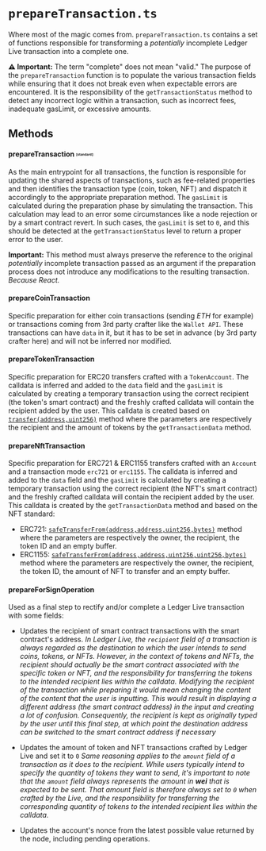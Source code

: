 # `prepareTransaction.ts`

Where most of the magic comes from. 
`prepareTransaction.ts` contains a set of functions responsible for transforming a *potentially* incomplete Ledger Live transaction into a complete one. 

**⚠️ Important:** The term "complete" does not mean "valid." The purpose of the `prepareTransaction` function is to populate the various transaction fields while ensuring that it does not break even when expectable errors are encountered. It is the responsibility of the `getTransactionStatus` method to detect any incorrect logic within a transaction, such as incorrect fees, inadequate gasLimit, or excessive amounts.

## Methods

#### prepareTransaction <sub><sup><sub><sup>[standard]</sup><sub></sup><sub>
As the main entrypoint for all transactions, the function is responsible for updating the shared aspects of transactions, such as fee-related properties and then identifies the transaction type (coin, token, NFT) and dispatch it accordingly to the appropriate preparation method.
The `gasLimit` is calculated during the preparation phase by simulating the transaction. This calculation may lead to an error some circumstances like a node rejection or by a smart contract revert. In such cases, the `gasLimit` is set to `0`, and this should be detected at the `getTransactionStatus` level to return a proper error to the user.



**Important:** This method must always preserve the reference to the original *potentially* incomplete transaction passed as an argument if the preparation process does not introduce any modifications to the resulting transaction. *Because React.*

#### prepareCoinTransaction
Specific preparation for either coin transactions (sending *ETH* for example) or transactions coming from 3rd party crafter like the `Wallet API`.
These transactions can have `data` in it, but it has to be set in advance (by 3rd party crafter here) and will not be inferred nor modified.

#### prepareTokenTransaction
Specific preparation for ERC20 transfers crafted with a `TokenAccount`. 
The calldata is inferred and added to the `data` field and the `gasLimit` is calculated by creating a temporary transaction using the correct recipient (the token's smart contract) and the freshly crafted calldata will contain the recipient added by the user.
This calldata is created based on  [`transfer(address,uint256)`](https://docs.openzeppelin.com/contracts/4.x/api/token/erc20#IERC20-transfer-address-uint256-) method where the parameters are respectively the recipient and the amount of tokens by the `getTransactionData` method.

#### prepareNftTransaction
Specific preparation for ERC721 & ERC1155 transfers crafted with an `Account` and a transaction mode `erc721` or `erc1155`.
The calldata is inferred and added to the `data` field and the `gasLimit` is calculated by creating a temporary transaction using the correct recipient (the NFT's smart contract) and the freshly crafted calldata will contain the recipient added by the user.
This calldata is created by the `getTransactionData` method and based on the NFT standard:
- ERC721: [`safeTransferFrom(address,address,uint256,bytes)`](https://docs.openzeppelin.com/contracts/4.x/api/token/erc721#IERC721-safeTransferFrom-address-address-uint256-bytes-) method where the parameters are respectively the owner, the recipient, the token ID and an empty buffer.
- ERC1155: [`safeTransferFrom(address,address,uint256,uint256,bytes)`](https://docs.openzeppelin.com/contracts/4.x/api/token/erc1155#IERC1155-safeTransferFrom-address-address-uint256-uint256-bytes-) method where the parameters are respectively the owner, the recipient, the token ID, the amount of NFT to transfer and an empty buffer.

#### prepareForSignOperation
Used as a final step to rectify and/or complete a Ledger Live transaction with some fields:
- Updates the recipient of smart contract transactions with the smart contract's address. 
*In Ledger Live, the `recipient` field of a transaction is always regarded as the destination to which the user intends to send coins, tokens, or NFTs. However, in the context of tokens and NFTs, the recipient should actually be the smart contract associated with the specific token or NFT, and the responsibility for transferring the tokens to the intended recipient lies within the calldata.*
*Modifying the recipient of the transaction while preparing it would mean changing the content of the content that the user is inputting. This would result in displaying a different address (the smart contract address) in the input and creating a lot of confusion. Consequently, the recipient is kept as originally typed by the user until this final step, at which point the destination address can be switched to the smart contract address if necessary*

- Updates the amount of token and NFT transactions crafted by Ledger Live and set it to `0`
*Same reasoning applies to the `amount` field of a transaction as it does to the recipient. While users typically intend to specify the quantity of tokens they want to send, it's important to note that the `amount` field always represents the amount in **wei** that is expected to be sent. That amount field is therefore always set to `0` when crafted by the Live, and the responsibility for transferring the corresponding quantity of tokens to the intended recipient lies within the calldata.* 

- Updates the account's nonce from the latest possible value returned by the node, including pending operations.

